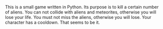 This is a small game written in Python. Its purpose is to kill a certain number of aliens. You can not collide with aliens and meteorites, otherwise you will lose your life. You must not miss the aliens, otherwise you will lose. Your character has a cooldown. That seems to be it.
